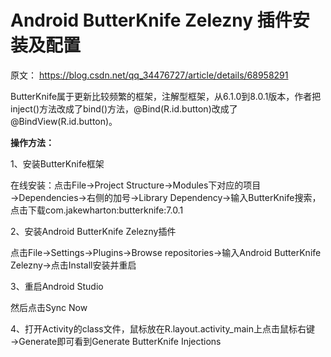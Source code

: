 # Android ButterKnife Zelezny 插件安装及配置

原文： https://blog.csdn.net/qq_34476727/article/details/68958291



ButterKnife属于更新比较频繁的框架，注解型框架，从6.1.0到8.0.1版本，作者把inject()方法改成了bind()方法，@Bind(R.id.button)改成了@BindView(R.id.button)。

**操作方法：**

1、安装ButterKnife框架

在线安装：点击File→Project Structure→Modules下对应的项目→Dependencies→右侧的加号→Library Dependency→输入ButterKnife搜索，点击下载com.jakewharton:butterknife:7.0.1

2、安装Android ButterKnife Zelezny插件

点击File→Settings→Plugins→Browse repositories→输入Android ButterKnife Zelezny→点击Install安装并重启

3、重启Android Studio

然后点击Sync Now

4、打开Activity的class文件，鼠标放在R.layout.activity_main上点击鼠标右键→Generate即可看到Generate ButterKnife Injections

